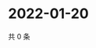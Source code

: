 # 2022-01-20

共 0 条

<!-- BEGIN WEIBO -->
<!-- 最后更新时间 Thu Jan 20 2022 17:00:52 GMT+0800 (China Standard Time) -->

<!-- END WEIBO -->
